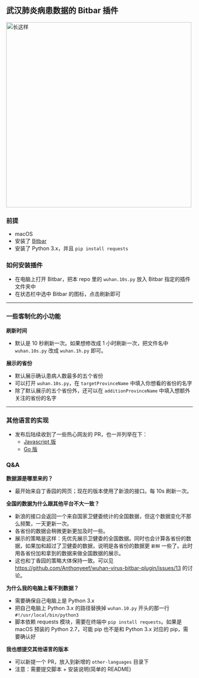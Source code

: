 ## 武汉肺炎病患数据的 Bitbar 插件

<img src="https://tva1.sinaimg.cn/large/006tNbRwly1gbchjabjxrj30si0pu1kx.jpg" alt="长这样" width="500">

### 前提
- macOS
- 安装了 [Bitbar](https://getbitbar.com)
- 安装了 Python 3.x，并且 `pip install requests`

### 如何安装插件
- 在电脑上打开 Bitbar，把本 repo 里的 `wuhan.10s.py` 放入 Bitbar 指定的插件文件夹中
- 在状态栏中选中 Bitbar 的图标，点击刷新即可

---

### 一些客制化的小功能

**刷新时间**
- 默认是 10 秒刷新一次。如果想修改成 1 小时刷新一次，把文件名中 `wuhan.10s.py` 改成 `wuhan.1h.py` 即可。

**展示的省份**
- 默认展示确认患病人数最多的五个省份
- 可以打开 `wuhan.10s.py`，在 `targetProvinceName` 中填入你想看的省份的名字
- 除了默认展示的五个省份外，还可以在 `additionProvinceName` 中填入想额外关注的省份的名字

---

### 其他语言的实现
- 发布后陆续收到了一些热心网友的 PR，也一并列举在下： 
    - [Javascript 版](https://github.com/Anthonyeef/wuhan-virus-bitbar-plugin/pull/7)
    - [Go 版](https://github.com/Anthonyeef/wuhan-virus-bitbar-plugin/pull/5)

### Q&A

**数据源是哪里来的？**
- 最开始来自丁香园的网页；现在的版本使用了新浪的接口。每 10s 刷新一次。

**全国的数据为什么跟其他平台不大一致？**
- 新浪的接口会返回一个来自国家卫健委统计的全国数据，但这个数据变化不那么频繁，一天更新一次。
- 各省份的数据会稍微更新更加及时一些。
- 展示的策略是这样：先优先展示卫健委的全国数据。同时也会计算各省份的数据，如果加和超过了卫健委的数据，说明是各省份的数据更 `新鲜` 一些了。此时用各省份加和拿到的数据来做全国数据的展示。
- 这也和丁香园的策略大体保持一致。可以见 https://github.com/Anthonyeef/wuhan-virus-bitbar-plugin/issues/13 的讨论。

**为什么我的电脑上看不到数据？**
- 需要确保自己电脑上是 Python 3.x 
- 把自己电脑上 Python 3.x 的路径替换掉 `wuhan.10.py` 开头的那一行 `#!/usr/local/bin/python3`
- 脚本依赖 requests 模块，需要在终端中 `pip install requests`。如果是 macOS 预装的 Python 2.7，可能 pip 也不是和 Python 3.x 对应的 pip，需要确认好

**我也想提交其他语言的版本**
- 可以新提一个 PR，放入到新增的 `other-languages` 目录下
- 注意：需要提交脚本 + 安装说明(简单的 README)